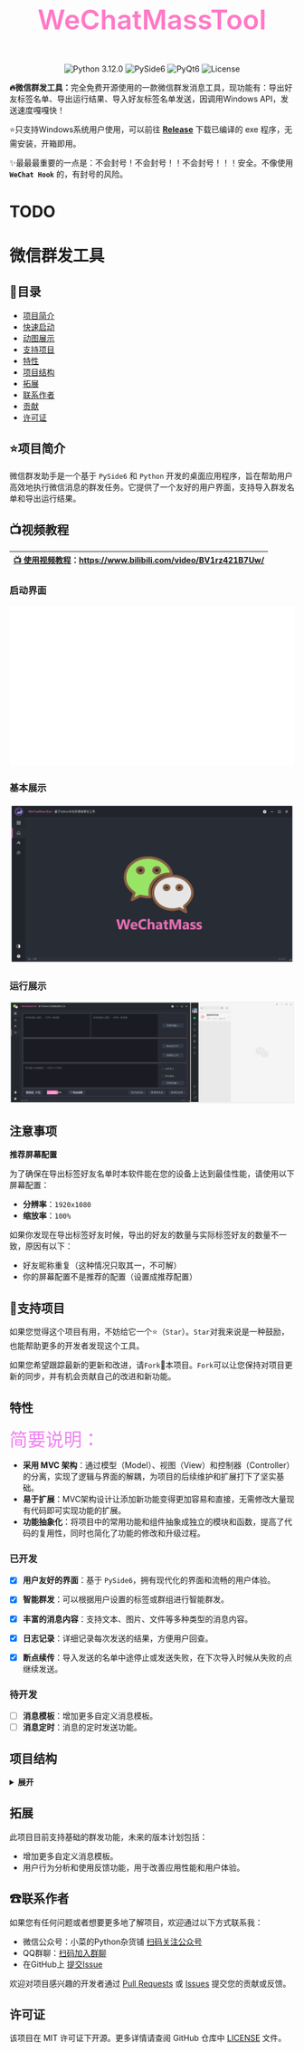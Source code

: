 <div align="center" height="256" width="256">
    <h1 style="font-size:36pt; font-weight:600; color:#ff79c6;">WeChatMassTool</h1>
<br>
<img alt="Python 3.12.0" src="https://img.shields.io/badge/Python-3.12.0-informational?style=flat&logo=python&logoColor=white&color=3776AB"/>
<img alt="PySide6" src="https://img.shields.io/badge/PySide6-Compatible-informational?style=flat&logo=qt&logoColor=white&color=41CD52"/>
<img alt="PyQt6" src="https://img.shields.io/badge/PyQt6-Compatible-informational?style=flat&logo=qt&logoColor=white&color=41CD52"/>
<img alt="License" src="https://img.shields.io/badge/license-MIT-green?style=flat&logo=opensourceinitiative&logoColor=white"/>
</div>
<p><b>🔥微信群发工具：</b>完全免费开源使用的一款微信群发消息工具，现功能有：导出好友标签名单、导出运行结果、导入好友标签名单发送，因调用Windows API，发送速度嘎嘎快！</p>
<p>⭐只支持Windows系统用户使用，可以前往 <a href="https://github.com/extinside/WeChatMassTool/releases"><b>Release</b></a> 下载已编译的 exe 程序，无需安装，开箱即用。</p>
<p>✨最最最重要的一点是：不会封号！不会封号！！不会封号！！！安全。不像使用 <b><code>WeChat Hook</code></b> 的，有封号的风险。</p>

# TODO



# 微信群发工具

## 📖目录
- [项目简介](#项目简介)
- [快速启动](#快速启动)
- [动图展示](#动图展示)
- [支持项目](#支持项目)
- [特性](#特性)
- [项目结构](#项目结构)
- [拓展](#拓展)
- [联系作者](#联系作者)
- [贡献](#贡献)
- [许可证](#许可证)

## ⭐项目简介
微信群发助手是一个基于 `PySide6` 和 `Python` 开发的桌面应用程序，旨在帮助用户高效地执行微信消息的群发任务。它提供了一个友好的用户界面，支持导入群发名单和导出运行结果。

## 📺视频教程
| [📺 使用视频教程](https://www.bilibili.com/video/BV1rz421B7Uw/)：https://www.bilibili.com/video/BV1rz421B7Uw/ |
|:------------------------------------------------------------------------------------------------------:|


### 启动界面

<img src="assets/program_launch.gif" alt="program_launch"/>

### 基本展示

<img src="assets/program_animation.gif" alt="assets%2Fprogram_animation"/>

### 运行展示

<img src="assets/program_running.gif" alt="assets%program_running"/>



</details>

## 注意事项


**推荐屏幕配置**

为了确保在导出标签好友名单时本软件能在您的设备上达到最佳性能，请使用以下屏幕配置：
- **分辨率**：`1920x1080`
- **缩放率**：`100%`


如果你发现在导出标签好友时候，导出的好友的数量与实际标签好友的数量不一致，原因有以下：
- 好友昵称重复（这种情况只取其一，不可解）
- 你的屏幕配置不是推荐的配置（设置成推荐配置）



## 🧐支持项目

如果您觉得这个项目有用，不妨给它一个⭐（`Star`）。`Star`对我来说是一种鼓励，也能帮助更多的开发者发现这个工具。

如果您希望跟踪最新的更新和改进，请`Fork`🍴本项目。`Fork`可以让您保持对项目更新的同步，并有机会贡献自己的改进和新功能。

## 特性
<font size=6 color=Violet>简要说明：</font>
- **采用 MVC 架构**：通过模型（Model）、视图（View）和控制器（Controller）的分离，实现了逻辑与界面的解耦，为项目的后续维护和扩展打下了坚实基础。
- **易于扩展**：MVC架构设计让添加新功能变得更加容易和直接，无需修改大量现有代码即可实现功能的扩展。
- **功能抽象化**：将项目中的常用功能和组件抽象成独立的模块和函数，提高了代码的复用性，同时也简化了功能的修改和升级过程。


### 已开发

- [x] **用户友好的界面**：基于 `PySide6`，拥有现代化的界面和流畅的用户体验。
- [x] **智能群发**：可以根据用户设置的标签或群组进行智能群发。
- [x] **丰富的消息内容**：支持文本、图片、文件等多种类型的消息内容。
- [x] **日志记录**：详细记录每次发送的结果，方便用户回查。
- [x] **断点续传**：导入发送的名单中途停止或发送失败，在下次导入时候从失败的点继续发送。


### 待开发
- [ ] **消息模板**：增加更多自定义消息模板。
- [ ] **消息定时**：消息的定时发送功能。

## 项目结构

<details>
<summary><b>展开</b></summary>

```md
WeChatMassTool/
├── assets/              # 展示图片
├── config/              # 应用配置相关文件
│   ├── __init__.py
│   └── config.py        # 应用的全局配置设置
├── controllers/         # MVC 中的控制器组件
│   ├── __init__.py
│   └── controller_main.py
├── make/                # pyinstaller打包文件
├── models/              # MVC 中的模型组件，处理数据逻辑
│   ├── __init__.py
│   ├── model_generator_csv.py
│   └── model_main.py
├── tests/               # 单元测试和功能测试文件
│   ├── __init__.py
│   └── test.py
├── utils/
│   ├── __init__.py
│   ├── utils.py
│   └── wx_operation.py
├── views/               # MVC 中的视图组件，用户界面文件
│   ├── resources/       # UI 资源，如图标、图片等
│   │   ├── icons/
│   │   ├── images/
│   │   ├── svgs/
│   │   ├── themes/      # UI 主题文件
│   │   ├── ui_files/    # Qt Designer UI 文件
│   │   └── resources.qrc
│   ├── ui_components/   # 重用的UI组件和逻辑
│   │   ├── __init__.py
│   │   ├── animations.py  # 动画效果实现
│   │   └── ui_setup.py    # UI设置和初始化
│   ├── ui_designs/      # UI 设计文件，基于PySide6自动生成的Python文件
│   │   ├── __init__.py
│   │   ├── resources_rc.py
│   │   ├── ui_login.py    # 登录界面UI设计
│   │   └── ui_main.py     # 主界面UI设计
│   ├── widgets/         # 自定义的Qt Widgets
│   │   ├── __init__.py
│   │   ├── custom_grips.py  # 自定义窗口调整大小控件
│   │   ├── login_window.py  # 登录窗口实现
│   │   └── main_window.py   # 主窗口实现
│   ├── __init__.py
│   └── view_main.py     # 主视图管理器，负责整合和管理应用的所有视图
├── LICENSE
├── README.md
├── main.py              # 应用程序的入口文件
└── requirements.txt

```
</details>

## 拓展
此项目目前支持基础的群发功能，未来的版本计划包括：
- 增加更多自定义消息模板。
- 用户行为分析和使用反馈功能，用于改善应用性能和用户体验。

## ☎联系作者
如果您有任何问题或者想要更多地了解项目，欢迎通过以下方式联系我：
- 微信公众号：小菜的Python杂货铺 [扫码关注公众号](./assets/WeChat_Official_Account.jpg)
- QQ群聊：[扫码加入群聊](./assets/QQ_group.png)
- 在GitHub上 [提交Issue](https://github.com/extinside/WeChatMassTool/issues)


欢迎对项目感兴趣的开发者通过 [Pull Requests](https://github.com/extinside/WeChatMassTool/pulls) 或 [Issues](https://github.com/extinside/WeChatMassTool/issues) 提交您的贡献或反馈。

## 许可证
该项目在 MIT 许可证下开源。更多详情请查阅 GitHub 仓库中 [LICENSE](LICENSE) 文件。
